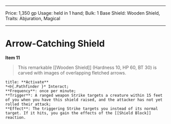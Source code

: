 
---
Price: 1,350 gp
Usage: held in 1 hand;
Bulk: 1
Base Shield: Wooden Shield,
Traits: Abjuration, Magical

---

# Arrow-Catching Shield

**Item 11**

> This remarkable [[Wooden Shield]] (Hardness 10, HP 60, BT 30) is carved with images of overlapping fletched arrows.

```ad-embed-ability
title: **Activate**
*⬲{.Pathfinder }* Interact; 
**Frequency**: once per minute;
**Trigger**: A ranged weapon Strike targets a creature within 15 feet of you when you have this shield raised, and the attacker has not yet rolled their attack;
**Effect**: The triggering Strike targets you instead of its normal target. If it hits, you gain the effects of the [[Shield Block]] reaction.

```
